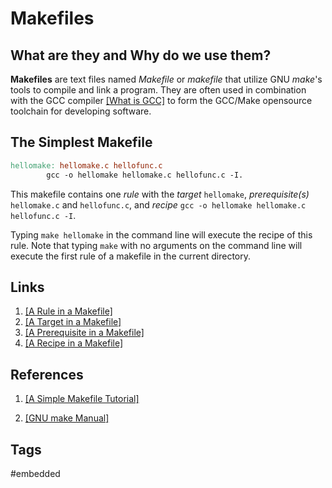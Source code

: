 # Makefiles 

## What are they and Why do we use them?
**Makefiles** are text files named *Makefile* or *makefile* that utilize GNU *make*'s tools to compile and link a program. They are often used in combination with the GCC compiler [\[What is GCC\]](../202110191739) to form the GCC/Make opensource toolchain for developing software.  

## The Simplest Makefile
```mk
hellomake: hellomake.c hellofunc.c
		gcc -o hellomake hellomake.c hellofunc.c -I.
```

This makefile contains one *rule* with the *target* `hellomake`, *prerequisite(s)* `hellomake.c` and `hellofunc.c`, and *recipe* `gcc -o hellomake hellomake.c hellofunc.c -I`.

  
Typing `make hellomake` in the command line will execute the recipe of this rule. Note that typing `make` with no arguments on the command line will execute the first rule of a makefile in the current directory.  


## Links
1. [\[A Rule in a Makefile\]](../202110182258)  
2. [\[A Target in a Makefile\]](../202110182306)  
3. [\[A Prerequisite in a Makefile\]](../202110182309)  
4. [\[A Recipe in a Makefile\]](../202110182310)  

## References
1. [\[A Simple Makefile Tutorial\]](https://www.cs.colby.edu/maxwell/courses/tutorials/maketutor/)

2. [\[GNU make Manual\]](https://www.gnu.org/software/make/manual/html_node/index.html#SEC_Contents)

## Tags
#embedded

